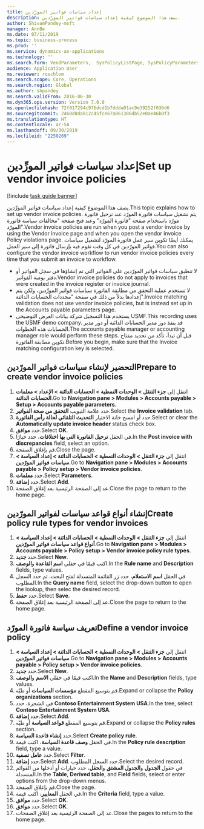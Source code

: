 ```yaml
---
title: إعداد سياسات فواتير المورِّدين
description: يصف هذا الموضوع كيفية إعداد سياسات فواتير المورِّدين‬.
author: ShivamPandey-msft
manager: AnnBe
ms.date: 07/11/2019
ms.topic: business-process
ms.prod: ''
ms.service: dynamics-ax-applications
ms.technology: ''
ms.search.form: VendParameters,  SysPolicyListPage, SysPolicyParameters, SysPolicySourceDocumentRuleType, SysPolicy, SysPolicySourceDocumentRule, SysQueryForm, SysQueryTableLookUp, SysQueryPrefixLookUp, SysQueryFieldLookUp
audience: Application User
ms.reviewer: roschlom
ms.search.scope: Core, Operations
ms.search.region: Global
ms.author: shpandey
ms.search.validFrom: 2016-06-30
ms.dyn365.ops.version: Version 7.0.0
ms.openlocfilehash: 72f017294c976dcd1b7ddda01ac9e39252f036d6
ms.sourcegitcommit: 2460d0da812c45fce67a061386db52e0ae46b0f3
ms.translationtype: HT
ms.contentlocale: ar-SA
ms.lasthandoff: 09/30/2019
ms.locfileid: "2250269"
---
```

# <a name="set-up-vendor-invoice-policies"></a><span data-ttu-id="c4ef5-103">إعداد سياسات فواتير المورِّدين</span><span class="sxs-lookup"><span data-stu-id="c4ef5-103">Set up vendor invoice policies</span></span>

[!include [task guide banner](../../includes/task-guide-banner.md)]

<span data-ttu-id="c4ef5-104">يصف هذا الموضوع كيفية إعداد سياسات فواتير المورِّدين‬.</span><span class="sxs-lookup"><span data-stu-id="c4ef5-104">This topic explains how to set up vendor invoice policies.</span></span> <span data-ttu-id="c4ef5-105">يتم تشغيل سياسات فاتورة المورّد عند ترحيل فاتورة مورّد باستخدام صفحة "فاتورة المورّد" وعند فتح صفحة "مخالفات سياسة فاتورة المورّد"‬.</span><span class="sxs-lookup"><span data-stu-id="c4ef5-105">Vendor invoice policies are run when you post a vendor invoice by using the Vendor invoice page and when you open the vendor invoice Policy violations page.</span></span> <span data-ttu-id="c4ef5-106">يمكنك أيضًا تكوين سير عمل فاتورة المورّد لتشغيل سياسات فواتير المورّدين في كل وقت تقوم فيه بإرسال فاتورة إلى سير العمل.</span><span class="sxs-lookup"><span data-stu-id="c4ef5-106">You can also configure the vendor invoice workflow to run vendor invoice policies every time that you submit an invoice to workflow.</span></span> 

- <span data-ttu-id="c4ef5-107">لا تنطبق سياسات فواتير المورّدين على الفواتير التي تم إنشاؤها في سجل الفواتير‬ أو دفتر يومية الفواتير‬.</span><span class="sxs-lookup"><span data-stu-id="c4ef5-107">Vendor invoice policies do not apply to invoices that were created in the invoice register or invoice journal.</span></span>  
- <span data-ttu-id="c4ef5-108">لا تستخدم عملية التحقق من مطابقة الفاتورة سياسات فواتير المورِّدين‬، ولكن يتم إعدادها بدلاً من ذلك في صفحة "محددات الحسابات الدائنة‬".</span><span class="sxs-lookup"><span data-stu-id="c4ef5-108">Invoice matching validation does not use vendor invoice policies, but is instead set up in the Accounts payable parameters page.</span></span>  
- <span data-ttu-id="c4ef5-109">يستخدم هذا التسجيل شركة بيانات العرض التوضيحي USMF.</span><span class="sxs-lookup"><span data-stu-id="c4ef5-109">This recording uses the USMF demo company.</span></span> <span data-ttu-id="c4ef5-110">قد ينفذ دور مدير الحسابات الدائنة أو دور مدير الحسابات‬ هذه الخطوات.</span><span class="sxs-lookup"><span data-stu-id="c4ef5-110">The accounts payable manager or accounting manager role would perform these steps.</span></span> <span data-ttu-id="c4ef5-111">قبل أن تبدأ، تأكد من تحديد مفتاح تكوين مطابقة الفاتورة.</span><span class="sxs-lookup"><span data-stu-id="c4ef5-111">Before you begin, make sure that the Invoice matching configuration key is selected.</span></span>


## <a name="prepare-to-create-vendor-invoice-policies"></a><span data-ttu-id="c4ef5-112">التحضير لإنشاء سياسات فواتير المورّدين</span><span class="sxs-lookup"><span data-stu-id="c4ef5-112">Prepare to create vendor invoice policies</span></span>
1. <span data-ttu-id="c4ef5-113">انتقل إلى **جزء التنقل > الوحدات النمطية > الحسابات الدائنة > الإعداد > معلمات الحسابات الدائنة**.</span><span class="sxs-lookup"><span data-stu-id="c4ef5-113">Go to **Navigation pane > Modules > Accounts payable > Setup > Accounts payable parameters**.</span></span>
2. <span data-ttu-id="c4ef5-114">حدد علامة التبويب **التحقق من صحة الفواتير**.</span><span class="sxs-lookup"><span data-stu-id="c4ef5-114">Select the **Invoice validation** tab.</span></span>
3. <span data-ttu-id="c4ef5-115">حدد أو امسح خانة الاختيار **التحديث التلقائي لحالة رأس الفاتورة**.</span><span class="sxs-lookup"><span data-stu-id="c4ef5-115">Select or clear the **Automatically update invoice header** status check box.</span></span>
4. <span data-ttu-id="c4ef5-116">حدد **موافق**.</span><span class="sxs-lookup"><span data-stu-id="c4ef5-116">Select **OK**.</span></span>
5. <span data-ttu-id="c4ef5-117">في الحقل **ترحيل الفاتورة التي بها اختلافات**، حدد خيارًا.</span><span class="sxs-lookup"><span data-stu-id="c4ef5-117">In the **Post invoice with discrepancies** field, select an option.</span></span>
6. <span data-ttu-id="c4ef5-118">قم بإغلاق الصفحة.</span><span class="sxs-lookup"><span data-stu-id="c4ef5-118">Close the page.</span></span>
7. <span data-ttu-id="c4ef5-119">انتقل إلى **جزء التنقل > الوحدات النمطية > الحسابات الدائنة > إعداد السياسة > سياسات فواتير المورّدين**.</span><span class="sxs-lookup"><span data-stu-id="c4ef5-119">Go to **Navigation pane > Modules > Accounts payable > Policy setup > Vendor invoice policies**.</span></span>
8. <span data-ttu-id="c4ef5-120">حدد **معلمات**.</span><span class="sxs-lookup"><span data-stu-id="c4ef5-120">Select **Parameters**.</span></span>
9. <span data-ttu-id="c4ef5-121">حدد **إضافة**.</span><span class="sxs-lookup"><span data-stu-id="c4ef5-121">Select **Add**.</span></span>
10. <span data-ttu-id="c4ef5-122">عد إلى الصفحة الرئيسية بعد إغلاق الصفحة.</span><span class="sxs-lookup"><span data-stu-id="c4ef5-122">Close the page to return to the home page.</span></span>

## <a name="create-policy-rule-types-for-vendor-invoices"></a><span data-ttu-id="c4ef5-123">إنشاء أنواع قواعد سياسات لفواتير المورّدين</span><span class="sxs-lookup"><span data-stu-id="c4ef5-123">Create policy rule types for vendor invoices</span></span>
1. <span data-ttu-id="c4ef5-124">انتقل إلى **جزء التنقل > الوحدات النمطية > الحسابات الدائنة > إعداد السياسة > أنواع قواعد سياسات فواتير المورّدين**.</span><span class="sxs-lookup"><span data-stu-id="c4ef5-124">Go to **Navigation pane > Modules > Accounts payable > Policy setup > Vendor invoice policy rule types**.</span></span>
2. <span data-ttu-id="c4ef5-125">حدد **جديد**.</span><span class="sxs-lookup"><span data-stu-id="c4ef5-125">Select **New**.</span></span>
3. <span data-ttu-id="c4ef5-126">اكتب قيمًا في حقلي **اسم القاعدة** و**الوصف**.</span><span class="sxs-lookup"><span data-stu-id="c4ef5-126">In the **Rule name** and **Description** fields, type values.</span></span>
4. <span data-ttu-id="c4ef5-127">في الحقل **اسم الاستعلام**، حدد زر القائمة المنسدلة لفتح البحث، ثم حدد السجل المطلوب.</span><span class="sxs-lookup"><span data-stu-id="c4ef5-127">In the **Query name** field, select the drop-down button to open the lookup, then selec the desired record.</span></span>
5. <span data-ttu-id="c4ef5-128">حدد **حفظ**.</span><span class="sxs-lookup"><span data-stu-id="c4ef5-128">Select **Save**.</span></span>
6. <span data-ttu-id="c4ef5-129">عد إلى الصفحة الرئيسية بعد إغلاق الصفحة.</span><span class="sxs-lookup"><span data-stu-id="c4ef5-129">Close the page to return to the home page.</span></span>

## <a name="define-a-vendor-invoice-policy"></a><span data-ttu-id="c4ef5-130">تعريف سياسة فاتورة المورّد</span><span class="sxs-lookup"><span data-stu-id="c4ef5-130">Define a vendor invoice policy</span></span>
1. <span data-ttu-id="c4ef5-131">انتقل إلى **جزء التنقل > الوحدات النمطية > الحسابات الدائنة > إعداد السياسة > سياسات فواتير المورّدين**.</span><span class="sxs-lookup"><span data-stu-id="c4ef5-131">Go to **Navigation pane > Modules > Accounts payable > Policy setup > Vendor invoice policies**.</span></span>
2. <span data-ttu-id="c4ef5-132">حدد **جديد**.</span><span class="sxs-lookup"><span data-stu-id="c4ef5-132">Select **New**.</span></span>
3. <span data-ttu-id="c4ef5-133">اكتب قيمًا في حقلي **الاسم** و**الوصف**.</span><span class="sxs-lookup"><span data-stu-id="c4ef5-133">In the **Name** and **Description** fields, type values.</span></span>
4. <span data-ttu-id="c4ef5-134">قم بتوسيع المقطع **مؤسسات السياسات** أو طيّه.</span><span class="sxs-lookup"><span data-stu-id="c4ef5-134">Expand or collapse the **Policy organizations** section.</span></span>
5. <span data-ttu-id="c4ef5-135">في الشجرة، حدد **Contoso Entertainment System USA**.</span><span class="sxs-lookup"><span data-stu-id="c4ef5-135">In the tree, select **Contoso Entertainment System USA**.</span></span>
6. <span data-ttu-id="c4ef5-136">حدد **إضافة**.</span><span class="sxs-lookup"><span data-stu-id="c4ef5-136">Select **Add**.</span></span>
7. <span data-ttu-id="c4ef5-137">قم بتوسيع المقطع **قواعد السياسة‬** أو طيّه.</span><span class="sxs-lookup"><span data-stu-id="c4ef5-137">Expand or collapse the **Policy rules** section.</span></span>
8. <span data-ttu-id="c4ef5-138">حدد **إنشاء قاعدة السياسة**.</span><span class="sxs-lookup"><span data-stu-id="c4ef5-138">Select **Create policy rule**.</span></span>
9. <span data-ttu-id="c4ef5-139">في الحقل **وصف قاعدة السياسة**، اكتب قيمة.</span><span class="sxs-lookup"><span data-stu-id="c4ef5-139">In the **Policy rule description** field, type a value.</span></span>
10. <span data-ttu-id="c4ef5-140">حدد **عامل تصفية**.</span><span class="sxs-lookup"><span data-stu-id="c4ef5-140">Select **Filter**.</span></span>
11. <span data-ttu-id="c4ef5-141">حدد **إضافة**.</span><span class="sxs-lookup"><span data-stu-id="c4ef5-141">Select **Add**.</span></span> <span data-ttu-id="c4ef5-142">حدد السجل المطلوب.</span><span class="sxs-lookup"><span data-stu-id="c4ef5-142">Select the desired record.</span></span>
12. <span data-ttu-id="c4ef5-143">في حقول **الجدول** و**الجدول المشتق** و**الحقل**، حدد خيارات أو أدخلها من القوائم المنسدلة.</span><span class="sxs-lookup"><span data-stu-id="c4ef5-143">In the **Table**, **Derived table**, and **Field** fields, select or enter options from the drop-down menus.</span></span>
13. <span data-ttu-id="c4ef5-144">قم بإغلاق الصفحة.</span><span class="sxs-lookup"><span data-stu-id="c4ef5-144">Close the page.</span></span>
14. <span data-ttu-id="c4ef5-145">في الحقل **المعايير**، اكتب قيمة.</span><span class="sxs-lookup"><span data-stu-id="c4ef5-145">In the **Criteria** field, type a value.</span></span>
15. <span data-ttu-id="c4ef5-146">حدد **موافق**.</span><span class="sxs-lookup"><span data-stu-id="c4ef5-146">Select **OK**.</span></span>
16. <span data-ttu-id="c4ef5-147">حدد **موافق**.</span><span class="sxs-lookup"><span data-stu-id="c4ef5-147">Select **OK**.</span></span>
17. <span data-ttu-id="c4ef5-148">عد إلى الصفحة الرئيسية بعد إغلاق الصفحات.</span><span class="sxs-lookup"><span data-stu-id="c4ef5-148">Close the pages to return to the home page.</span></span>

